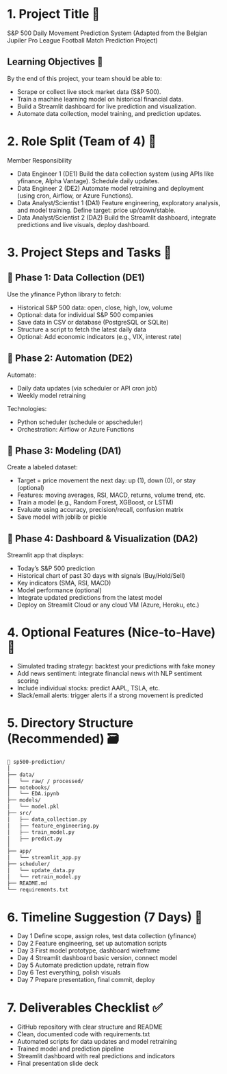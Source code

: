 #  1. Project Title 📘
S&P 500 Daily Movement Prediction System
(Adapted from the Belgian Jupiler Pro League Football Match Prediction Project)

## Learning Objectives 🧠
By the end of this project, your team should be able to:
- Scrape or collect live stock market data (S&P 500).
- Train a machine learning model on historical financial data.
- Build a Streamlit dashboard for live prediction and visualization.
- Automate data collection, model training, and prediction updates.

#  2. Role Split (Team of 4) 🔀
Member	Responsibility
- Data Engineer 1 (DE1)	Build the data collection system (using APIs like yfinance, Alpha Vantage). Schedule daily updates.
- Data Engineer 2 (DE2)	Automate model retraining and deployment (using cron, Airflow, or Azure Functions).
- Data Analyst/Scientist 1 (DA1)	Feature engineering, exploratory analysis, and model training. Define target: price up/down/stable.
- Data Analyst/Scientist 2 (DA2)	Build the Streamlit dashboard, integrate predictions and live visuals, deploy dashboard.

#  3. Project Steps and Tasks 🧭
## 🔹 Phase 1: Data Collection (DE1)
Use the yfinance Python library to fetch:
- Historical S&P 500 data: open, close, high, low, volume
- Optional: data for individual S&P 500 companies
- Save data in CSV or database (PostgreSQL or SQLite)
- Structure a script to fetch the latest daily data
- Optional: Add economic indicators (e.g., VIX, interest rate)

## 🔹 Phase 2: Automation (DE2)
Automate:
- Daily data updates (via scheduler or API cron job)
- Weekly model retraining

Technologies:
- Python scheduler (schedule or apscheduler)
- Orchestration: Airflow or Azure Functions

## 🔹 Phase 3: Modeling (DA1)
Create a labeled dataset:
- Target = price movement the next day: up (1), down (0), or stay (optional)
- Features: moving averages, RSI, MACD, returns, volume trend, etc.
- Train a model (e.g., Random Forest, XGBoost, or LSTM)
- Evaluate using accuracy, precision/recall, confusion matrix
- Save model with joblib or pickle

## 🔹 Phase 4: Dashboard & Visualization (DA2)
Streamlit app that displays:
- Today’s S&P 500 prediction
- Historical chart of past 30 days with signals (Buy/Hold/Sell)
- Key indicators (SMA, RSI, MACD)
- Model performance (optional)
- Integrate updated predictions from the latest model
- Deploy on Streamlit Cloud or any cloud VM (Azure, Heroku, etc.)

#  4. Optional Features (Nice-to-Have) 🧩
- Simulated trading strategy: backtest your predictions with fake money
- Add news sentiment: integrate financial news with NLP sentiment scoring
- Include individual stocks: predict AAPL, TSLA, etc.
- Slack/email alerts: trigger alerts if a strong movement is predicted

#  5. Directory Structure (Recommended) 🗃️
```bash
📁 sp500-prediction/
│
├── data/
│   └── raw/ / processed/
├── notebooks/
│   └── EDA.ipynb
├── models/
│   └── model.pkl
├── src/
│   ├── data_collection.py
│   ├── feature_engineering.py
│   ├── train_model.py
│   ├── predict.py
│
├── app/
│   └── streamlit_app.py
├── scheduler/
│   └── update_data.py
│   └── retrain_model.py
├── README.md
└── requirements.txt
```

# 6. Timeline Suggestion (7 Days) 📅 

- Day 1	Define scope, assign roles, test data collection (yfinance)
- Day 2	Feature engineering, set up automation scripts
- Day 3	First model prototype, dashboard wireframe
- Day 4	Streamlit dashboard basic version, connect model
- Day 5	Automate prediction update, retrain flow
- Day 6	Test everything, polish visuals
- Day 7	Prepare presentation, final commit, deploy

#  7. Deliverables Checklist ✅
- GitHub repository with clear structure and README
- Clean, documented code with requirements.txt
- Automated scripts for data updates and model retraining
- Trained model and prediction pipeline
- Streamlit dashboard with real predictions and indicators
- Final presentation slide deck

